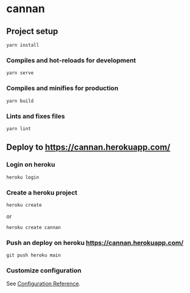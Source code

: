 # cannan

## Project setup
```
yarn install
```

### Compiles and hot-reloads for development
```
yarn serve
```

### Compiles and minifies for production
```
yarn build
```

### Lints and fixes files
```
yarn lint
```

## Deploy to https://cannan.herokuapp.com/

### Login on heroku
```
heroku login
```

### Create a heroku project
```
heroku create
```
or

```
heroku create cannan
```

### Push an deploy on heroku https://cannan.herokuapp.com/
```
git push heroku main
```

### Customize configuration
See [Configuration Reference](https://cli.vuejs.org/config/).
